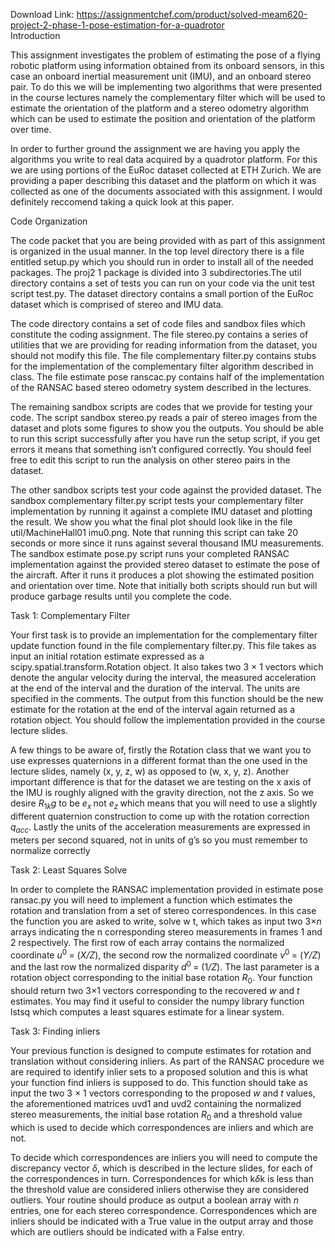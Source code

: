 Download Link: https://assignmentchef.com/product/solved-meam620-project-2-phase-1-pose-estimation-for-a-quadrotor
<br>
Introduction

This assignment investigates the problem of estimating the pose of a flying robotic platform using information obtained from its onboard sensors, in this case an onboard inertial measurement unit (IMU), and an onboard stereo pair. To do this we will be implementing two algorithms that were presented in the course lectures namely the complementary filter which will be used to estimate the orientation of the platform and a stereo odometry algorithm which can be used to estimate the position and orientation of the platform over time.

In order to further ground the assignment we are having you apply the algorithms you write to real data acquired by a quadrotor platform. For this we are using portions of the EuRoc dataset collected at ETH Zurich. We are providing a paper describing this dataset and the platform on which it was collected as one of the documents associated with this assignment. I would definitely reccomend taking a quick look at this paper.

Code Organization

The code packet that you are being provided with as part of this assignment is organized in the usual manner. In the top level directory there is a file entitled setup.py which you should run in order to install all of the needed packages. The proj2 1 package is divided into 3 subdirectories.The util directory contains a set of tests you can run on your code via the unit test script test.py. The dataset directory contains a small portion of the EuRoc dataset which is comprised of stereo and IMU data.

The code directory contains a set of code files and sandbox files which constitute the coding assignment. The file stereo.py contains a series of utilities that we are providing for reading information from the dataset, you should not modify this file. The file complementary filter.py contains stubs for the implementation of the complementary filter algorithm described in class. The file estimate pose ranscac.py contains half of the implementation of the RANSAC based stereo odometry system described in the lectures.

The remaining sandbox scripts are codes that we provide for testing your code. The script sandbox stereo.py reads a pair of stereo images from the dataset and plots some figures to show you the outputs. You should be able to run this script successfully after you have run the setup script, if you get errors it means that something isn’t configured correctly. You should feel free to edit this script to run the analysis on other stereo pairs in the dataset.

The other sandbox scripts test your code against the provided dataset. The sandbox complementary filter.py script tests your complementary filter implementation by running it against a complete IMU dataset and plotting the result. We show you what the final plot should look like in the file util/MachineHall01 imu0.png. Note that running this script can take 20 seconds or more since it runs against several thousand IMU measurements. The sandbox estimate pose.py script runs your completed RANSAC implementation against the provided stereo dataset to estimate the pose of the aircraft. After it runs it produces a plot showing the estimated position and orientation over time. Note that initially both scripts should run but will produce garbage results until you complete the code.

Task 1: Complementary Filter

Your first task is to provide an implementation for the complementary filter update function found in the file complementary filter.py. This file takes as input an initial rotation estimate expressed as a scipy.spatial.transform.Rotation object. It also takes two 3 × 1 vectors which denote the angular velocity during the interval, the measured acceleration at the end of the interval and the duration of the interval. The units are specified in the comments. The output from this function should be the new estimate for the rotation at the end of the interval again returned as a rotation object. You should follow the implementation provided in the course lecture slides.

A few things to be aware of, firstly the Rotation class that we want you to use expresses quaternions in a different format than the one used in the lecture slides, namely (x, y, z, w) as opposed to (w, x, y, z). Another important difference is that for the dataset we are testing on the x axis of the IMU is roughly aligned with the gravity direction, not the z axis. So we desire <em>R</em><sub>1<em>k</em></sub><em>g </em>to be <em>e<sub>x </sub></em>not <em>e<sub>z </sub></em>which means that you will need to use a slightly different quaternion construction to come up with the rotation correction <em>q<sub>acc</sub></em>. Lastly the units of the acceleration measurements are expressed in meters per second squared, not in units of g’s so you must remember to normalize correctly

Task 2: Least Squares Solve

In order to complete the RANSAC implementation provided in estimate pose ransac.py you will need to implement a function which estimates the rotation and translation from a set of stereo correspondences. In this case the function you are asked to write, solve w t, which takes as input two 3×<em>n </em>arrays indicating the n corresponding stereo measurements in frames 1 and 2 respectively. The first row of each array contains the normalized coordinate <em>u</em><sup>0 </sup>= (<em>X/Z</em>), the second row the normalized coordinate <em>v</em><sup>0 </sup>= (<em>Y/Z</em>) and the last row the normalized disparity <em>d</em><sup>0 </sup>= (1<em>/Z</em>). The last parameter is a rotation object corresponding to the initial base rotation <em>R</em><sub>0</sub>. Your function should return two 3×1 vectors corresponding to the recovered <em>w </em>and <em>t </em>estimates. You may find it useful to consider the numpy library function lstsq which computes a least squares estimate for a linear system.

Task 3: Finding inliers

Your previous function is designed to compute estimates for rotation and translation without considering inliers. As part of the RANSAC procedure we are required to identify inlier sets to a proposed solution and this is what your function find inliers is supposed to do. This function should take as input the two 3 × 1 vectors corresponding to the proposed <em>w </em>and <em>t </em>values, the aforementioned matrices uvd1 and uvd2 containing the normalized stereo measurements, the initial base rotation <em>R</em><sub>0 </sub>and a threshold value which is used to decide which correspondences are inliers and which are not.

To decide which correspondences are inliers you will need to compute the discrepancy vector <em>δ</em>, which is described in the lecture slides, for each of the correspondences in turn. Correspondences for which k<em>δ</em>k is less than the threshold value are considered inliers otherwise they are considered outliers. Your routine should produce as output a boolean array with <em>n </em>entries, one for each stereo correspondence. Correspondences which are inliers should be indicated with a True value in the output array and those which are outliers should be indicated with a False entry.


